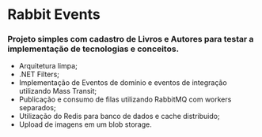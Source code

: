 <h1>Rabbit Events</h1>

<h3>Projeto simples com cadastro de Livros e Autores para testar a implementação de tecnologias e conceitos.</h3>

<ul>
    <li>
        Arquitetura limpa;
    </li>
    <li>
        .NET Filters;
    </li>
    <li>
        Implementação de Eventos de domínio e eventos de integração utilizando Mass Transit;     
    </li>
    <li>
        Publicação e consumo de filas utilizando RabbitMQ com workers separados;
    </li>
    <li>
        Utilização do Redis para banco de dados e cache distribuido;
    </li>
    <li>
        Upload de imagens em um blob storage.
    </li>    
</ul>
